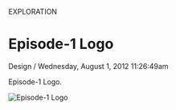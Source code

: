 <p class="type">EXPLORATION</p>

# Episode-1 Logo

<p class="meta">Design  /  Wednesday, August 1, 2012 11:26:49am</p>

Episode-1 Logo.

![Episode-1 Logo](https://farooq-agent.web.app/assets/images/works/large/episode-1-logo.jpg)
